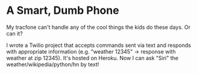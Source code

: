# A Smart, Dumb Phone
My tracfone can't handle any of the cool things the kids do these days.  Or can it?
  
I wrote a Twilio project that accepts commands sent via text and responds with appropriate information (e.g. "weather 12345" -> response with weather at zip 12345).  It's hosted on Heroku.  Now I can ask "Siri" the weather/wikipedia/python/hn by text!
